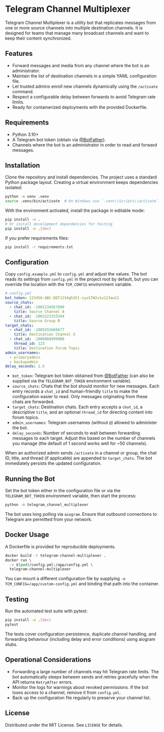 # Telegram Channel Multiplexer

Telegram Channel Multiplexer is a utility bot that replicates messages from one or more source channels into multiple destination channels. It is designed for teams that manage many broadcast channels and want to keep their content synchronized.

## Features

- Forward messages and media from any channel where the bot is an administrator.
- Maintain the list of destination channels in a simple YAML configuration file.
- Let trusted admins enroll new channels dynamically using the `/activate` command.
- Respect a configurable delay between forwards to avoid Telegram rate limits.
- Ready for containerized deployments with the provided Dockerfile.

## Requirements

- Python 3.10+
- A Telegram bot token (obtain via [@BotFather](https://t.me/BotFather)).
- Channels where the bot is an administrator in order to read and forward messages.

## Installation

Clone the repository and install dependencies. The project uses a standard Python package layout. Creating a virtual environment keeps dependencies isolated:

```bash
python -m venv .venv
source .venv/bin/activate  # On Windows use `.venv\\Scripts\\activate`
```

With the environment activated, install the package in editable mode:

```bash
pip install -e .
# Or install development dependencies for testing
pip install -e .[dev]
```

If you prefer requirements files:

```bash
pip install -r requirements.txt
```

## Configuration

Copy `config.example.yml` to `config.yml` and adjust the values. The bot reads its settings from `config.yml` in the project root by default, but you can override the location with the `TCM_CONFIG` environment variable.

```yaml
# config.yml
bot_token: 123456:ABC-DEF1234ghIkl-zyx57W2v1u123ew11
source_chats:
  - chat_id: -1001234567890
    title: Source Channel A
  - chat_id: -1002222333344
    title: Source Group B
target_chats:
  - chat_id: -1005555666677
    title: Destination Channel X
  - chat_id: -1008888999900
    thread_id: 123
    title: Destination Forum Topic
admin_usernames:
  - primaryadmin
  - backupadmin
delay_seconds: 1.5
```

- `bot_token`: Telegram bot token obtained from [@BotFather](https://t.me/BotFather) (can also be supplied via the `TELEGRAM_BOT_TOKEN` environment variable).
- `source_chats`: Chats that the bot should monitor for new messages. Each entry records a `chat_id` and human-friendly `title` to make the configuration easier to read. Only messages originating from these chats are forwarded.
- `target_chats`: Destination chats. Each entry accepts a `chat_id`, a descriptive `title`, and an optional `thread_id` for directing content into forum topics.
- `admin_usernames`: Telegram usernames (without `@`) allowed to administer the bot.
- `delay_seconds`: Number of seconds to wait between forwarding messages to each target. Adjust this based on the number of channels you manage (the default of 1 second works well for ~50 channels).

When an authorized admin sends `/activate` in a channel or group, the chat ID, title, and thread (if applicable) are appended to `target_chats`. The bot immediately persists the updated configuration.

## Running the Bot

Set the bot token either in the configuration file or via the `TELEGRAM_BOT_TOKEN` environment variable, then start the process:

```bash
python -m telegram_channel_multiplexer
```

The bot uses long polling via `aiogram`. Ensure that outbound connections to Telegram are permitted from your network.

## Docker Usage

A Dockerfile is provided for reproducible deployments.

```bash
docker build -t telegram-channel-multiplexer .
docker run \
  -v $(pwd)/config.yml:/app/config.yml \
  telegram-channel-multiplexer
```

You can mount a different configuration file by supplying `-e TCM_CONFIG=/app/custom-config.yml` and binding that path into the container.

## Testing

Run the automated test suite with pytest:

```bash
pip install -e .[dev]
pytest
```

The tests cover configuration persistence, duplicate channel handling, and forwarding behaviour (including delay and error conditions) using aiogram stubs.

## Operational Considerations

- Forwarding a large number of channels may hit Telegram rate limits. The bot automatically sleeps between sends and retries gracefully when the API returns `RetryAfter` errors.
- Monitor the logs for warnings about revoked permissions. If the bot loses access to a channel, remove it from `config.yml`.
- Back up the configuration file regularly to preserve your channel list.

## License

Distributed under the MIT License. See `LICENSE` for details.
